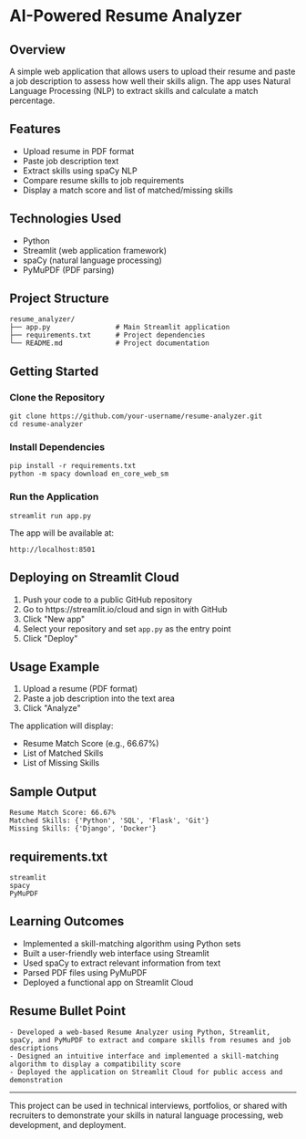 # AI-Powered Resume Analyzer

## Overview

A simple web application that allows users to upload their resume and paste a job description to assess how well their skills align. The app uses Natural Language Processing (NLP) to extract skills and calculate a match percentage.

## Features

- Upload resume in PDF format
- Paste job description text
- Extract skills using spaCy NLP
- Compare resume skills to job requirements
- Display a match score and list of matched/missing skills

## Technologies Used

- Python
- Streamlit (web application framework)
- spaCy (natural language processing)
- PyMuPDF (PDF parsing)

## Project Structure

```
resume_analyzer/
├── app.py                # Main Streamlit application
├── requirements.txt      # Project dependencies
└── README.md             # Project documentation
```

## Getting Started

### Clone the Repository

```
git clone https://github.com/your-username/resume-analyzer.git
cd resume-analyzer
```

### Install Dependencies

```
pip install -r requirements.txt
python -m spacy download en_core_web_sm
```

### Run the Application

```
streamlit run app.py
```

The app will be available at:

```
http://localhost:8501
```

## Deploying on Streamlit Cloud

1. Push your code to a public GitHub repository
2. Go to https\://streamlit.io/cloud and sign in with GitHub
3. Click "New app"
4. Select your repository and set `app.py` as the entry point
5. Click "Deploy"

## Usage Example

1. Upload a resume (PDF format)
2. Paste a job description into the text area
3. Click "Analyze"

The application will display:

- Resume Match Score (e.g., 66.67%)
- List of Matched Skills
- List of Missing Skills

## Sample Output

```
Resume Match Score: 66.67%
Matched Skills: {'Python', 'SQL', 'Flask', 'Git'}
Missing Skills: {'Django', 'Docker'}
```

## requirements.txt

```
streamlit
spacy
PyMuPDF
```

## Learning Outcomes

- Implemented a skill-matching algorithm using Python sets
- Built a user-friendly web interface using Streamlit
- Used spaCy to extract relevant information from text
- Parsed PDF files using PyMuPDF
- Deployed a functional app on Streamlit Cloud

## Resume Bullet Point

```
- Developed a web-based Resume Analyzer using Python, Streamlit, spaCy, and PyMuPDF to extract and compare skills from resumes and job descriptions
- Designed an intuitive interface and implemented a skill-matching algorithm to display a compatibility score
- Deployed the application on Streamlit Cloud for public access and demonstration
```

---

This project can be used in technical interviews, portfolios, or shared with recruiters to demonstrate your skills in natural language processing, web development, and deployment.


